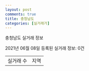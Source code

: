 ```yaml
---
layout: post
comments: true
title: 충청남도
categories: [실거래가]
---
```


충청남도 실거래 정보

2021년 06월 08일 등록된 실거래 정보: 0건


<table>
  <tr>
    <td>실거래 수</td>
    <td>지역</td>
  </tr>

  

</table>
    